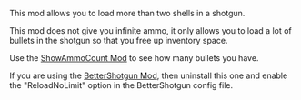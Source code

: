This mod allows you to load more than two shells in a shotgun.

This mod does not give you infinite ammo, it only allows you to load a lot of bullets in the shotgun so that you free up inventory space.

Use the [ShowAmmoCount Mod](https://thunderstore.io/c/lethal-company/p/SoraYuki/ShowAmmoCount/) to see how many bullets you have.

If you are using the [BetterShotgun Mod](https://thunderstore.io/c/lethal-company/p/Hypick/BetterShotgun/), then uninstall this one and enable the "ReloadNoLimit" option in the BetterShotgun config file.
